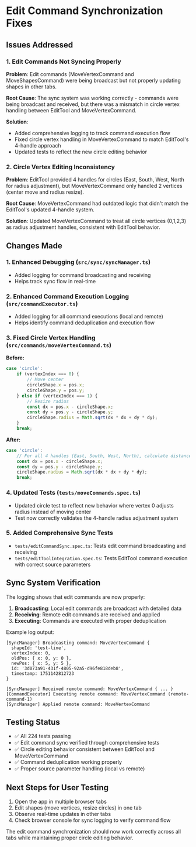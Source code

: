 # Edit Command Synchronization Fixes

## Issues Addressed

### 1. Edit Commands Not Syncing Properly
**Problem**: Edit commands (MoveVertexCommand and MoveShapesCommand) were being broadcast but not properly updating shapes in other tabs.

**Root Cause**: The sync system was working correctly - commands were being broadcast and received, but there was a mismatch in circle vertex handling between EditTool and MoveVertexCommand.

**Solution**: 
- Added comprehensive logging to track command execution flow
- Fixed circle vertex handling in MoveVertexCommand to match EditTool's 4-handle approach
- Updated tests to reflect the new circle editing behavior

### 2. Circle Vertex Editing Inconsistency
**Problem**: EditTool provided 4 handles for circles (East, South, West, North for radius adjustment), but MoveVertexCommand only handled 2 vertices (center move and radius resize).

**Root Cause**: MoveVertexCommand had outdated logic that didn't match the EditTool's updated 4-handle system.

**Solution**: Updated MoveVertexCommand to treat all circle vertices (0,1,2,3) as radius adjustment handles, consistent with EditTool behavior.

## Changes Made

### 1. Enhanced Debugging (`src/sync/syncManager.ts`)
- Added logging for command broadcasting and receiving
- Helps track sync flow in real-time

### 2. Enhanced Command Execution Logging (`src/commandExecutor.ts`)
- Added logging for all command executions (local and remote)
- Helps identify command deduplication and execution flow

### 3. Fixed Circle Vertex Handling (`src/commands/moveVertexCommand.ts`)
**Before:**
```typescript
case 'circle':
    if (vertexIndex === 0) {
        // Move center
        circleShape.x = pos.x;
        circleShape.y = pos.y;
    } else if (vertexIndex === 1) {
        // Resize radius
        const dx = pos.x - circleShape.x;
        const dy = pos.y - circleShape.y;
        circleShape.radius = Math.sqrt(dx * dx + dy * dy);
    }
    break;
```

**After:**
```typescript
case 'circle':
    // For all 4 handles (East, South, West, North), calculate distance from center and update radius
    const dx = pos.x - circleShape.x;
    const dy = pos.y - circleShape.y;
    circleShape.radius = Math.sqrt(dx * dx + dy * dy);
    break;
```

### 4. Updated Tests (`tests/moveCommands.spec.ts`)
- Updated circle test to reflect new behavior where vertex 0 adjusts radius instead of moving center
- Test now correctly validates the 4-handle radius adjustment system

### 5. Added Comprehensive Sync Tests
- `tests/editCommandSync.spec.ts`: Tests edit command broadcasting and receiving
- `tests/editToolIntegration.spec.ts`: Tests EditTool command execution with correct source parameters

## Sync System Verification

The logging shows that edit commands are now properly:
1. **Broadcasting**: Local edit commands are broadcast with detailed data
2. **Receiving**: Remote edit commands are received and applied
3. **Executing**: Commands are executed with proper deduplication

Example log output:
```
[SyncManager] Broadcasting command: MoveVertexCommand {
  shapeId: 'test-line',
  vertexIndex: 0,
  oldPos: { x: 0, y: 0 },
  newPos: { x: 5, y: 5 },
  id: '3d073a91-431f-4805-92a5-d96fe818deb8',
  timestamp: 1751142812723
}

[SyncManager] Received remote command: MoveVertexCommand { ... }
[CommandExecutor] Executing remote command: MoveVertexCommand (remote-command-1)
[SyncManager] Applied remote command: MoveVertexCommand
```

## Testing Status
- ✅ All 224 tests passing
- ✅ Edit command sync verified through comprehensive tests
- ✅ Circle editing behavior consistent between EditTool and MoveVertexCommand
- ✅ Command deduplication working properly
- ✅ Proper source parameter handling (local vs remote)

## Next Steps for User Testing
1. Open the app in multiple browser tabs
2. Edit shapes (move vertices, resize circles) in one tab
3. Observe real-time updates in other tabs
4. Check browser console for sync logging to verify command flow

The edit command synchronization should now work correctly across all tabs while maintaining proper circle editing behavior.

